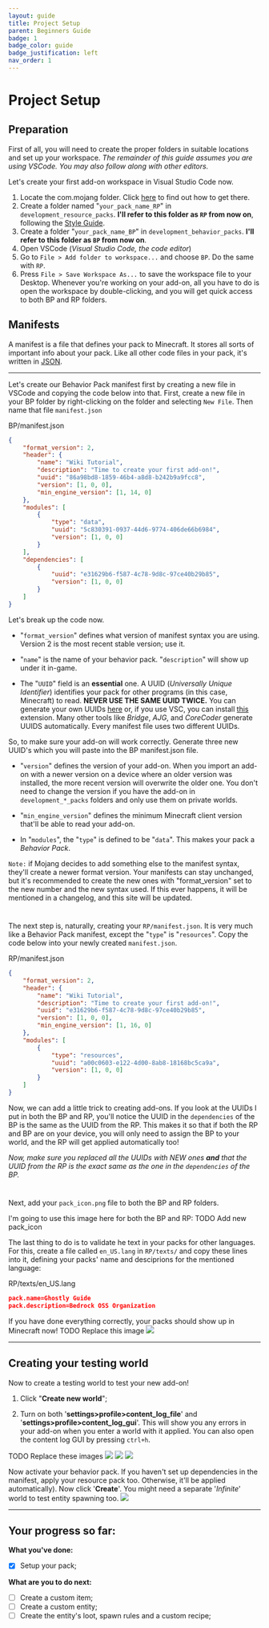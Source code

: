 ```yaml
---
layout: guide
title: Project Setup
parent: Beginners Guide
badge: 1
badge_color: guide
badge_justification: left
nav_order: 1
---
```


# Project Setup

## Preparation

First of all, you will need to create the proper folders in suitable locations and set up your workspace.
_The remainder of this guide assumes you are using VSCode. You may also follow along with other editors._

Let's create your first add-on workspace in Visual Studio Code now.

1. Locate the com.mojang folder. Click [here](https://wiki.bedrock.dev/guide/software-preparation#the-commojang-folder) to find out how to get there.
2. Create a folder named "`your_pack_name_RP`" in `development_resource_packs`. **I'll refer to this folder as `RP` from now on**, following the [Style Guide](https://wiki.bedrock.dev/knowledge/style-guide.html).
3. Create a folder "`your_pack_name_BP`" in `development_behavior_packs`. **I'll refer to this folder as `BP` from now on**.
4. Open VSCode (_Visual Studio Code, the code editor_)
5. Go to `File > Add folder to workspace...` and choose `BP`. Do the same with `RP`.
6. Press `File > Save Workspace As...` to save the workspace file to your Desktop. Whenever you're working on your add-on, all you have to do is open the workspace by double-clicking, and you will get quick access to both BP and RP folders.

## Manifests

A manifest is a file that defines your pack to Minecraft. It stores all sorts of important info about your pack.
Like all other code files in your pack, it's written in [JSON](https://www.json.org/json-en.html).

---

Let's create our Behavior Pack manifest first by creating a new file in VSCode and copying the code below into that.
First, create a new file in your BP folder by right-clicking on the folder and selecting `New File`. Then name that file `manifest.json`

<CodeHeader>BP/manifest.json</CodeHeader>

```json
{
	"format_version": 2,
	"header": {
		"name": "Wiki Tutorial",
		"description": "Time to create your first add-on!",
		"uuid": "86a98bd8-1859-46b4-a8d8-b242b9a9fcc8",
		"version": [1, 0, 0],
		"min_engine_version": [1, 14, 0]
	},
	"modules": [
		{
			"type": "data",
			"uuid": "5c830391-0937-44d6-9774-406de66b6984",
			"version": [1, 0, 0]
		}
	],
	"dependencies": [
		{
			"uuid": "e31629b6-f587-4c78-9d8c-97ce40b29b85",
			"version": [1, 0, 0]
		}
	]
}
```

Let's break up the code now.

-   "`format_version`" defines what version of manifest syntax you are using. Version 2 is the most recent stable version; use it.

-   "`name`" is the name of your behavior pack. "`description`" will show up under it in-game.

-   The "`UUID`" field is an **essential** one. A UUID (_Universally Unique Identifier_) identifies your pack for other programs (in this case, Minecraft) to read. **NEVER USE THE SAME UUID TWICE.** You can generate your own UUIDs [here](https://www.uuidgenerator.net/version4) or, if you use VSC, you can install [this](https://marketplace.visualstudio.com/items?itemName=netcorext.uuid-generator) extension. Many other tools like _Bridge_, _AJG_, and _CoreCoder_ generate UUIDS automatically. Every manifest file uses two different UUIDs.

So, to make sure your add-on will work correctly. Generate three new UUID's which you will paste into the BP manifest.json file.

-   "`version`" defines the version of your add-on. When you import an add-on with a newer version on a device where an older version was installed, the more recent version will overwrite the older one. You don't need to change the version if you have the add-on in `development_*_packs` folders and only use them on private worlds.

-   "`min_engine_version`" defines the minimum Minecraft client version that'll be able to read your add-on.

-   In "`modules`", the "`type`" is defined to be "`data`". This makes your pack a _Behavior Pack_.

`Note:` if Mojang decides to add something else to the manifest syntax, they'll create a newer format version. Your manifests can stay unchanged, but it's recommended to create the new ones with "format_version" set to the new number and the new syntax used. If this ever happens, it will be mentioned in a changelog, and this site will be updated.

#

The next step is, naturally, creating your `RP/manifest.json`. It is very much like a Behavior Pack manifest, except the "`type`" is "`resources`".
Copy the code below into your newly created `manifest.json`.

<CodeHeader>RP/manifest.json</CodeHeader>

```json
{
	"format_version": 2,
	"header": {
		"name": "Wiki Tutorial",
		"description": "Time to create your first add-on!",
		"uuid": "e31629b6-f587-4c78-9d8c-97ce40b29b85",
		"version": [1, 0, 0],
		"min_engine_version": [1, 16, 0]
	},
	"modules": [
		{
			"type": "resources",
			"uuid": "a00c0603-e122-4d00-8ab8-18168bc5ca9a",
			"version": [1, 0, 0]
		}
	]
}
```

Now, we can add a little trick to creating add-ons. If you look at the UUIDs I put in both the BP and RP, you'll notice the UUID in the `dependencies` of the BP is the same as the UUID from the RP. This makes it so that if both the RP and BP are on your device, you will only need to assign the BP to your world, and the RP will get applied automatically too!

_Now, make sure you replaced all the UUIDs with NEW ones **and** that the UUID from the RP is the exact same as the one in the `dependencies` of the BP._

#

Next, add your `pack_icon.png` file to both the BP and RP folders.

I'm going to use this image here for both the BP and RP:
TODO Add new pack_icon
<WikiImage src="/assets/images/guide/pack_icon_BP.png" alt="Pack Icon" pixelated/>

The last thing to do is to validate he text in your packs for other languages. For this, create a file called `en_US.lang` in `RP/texts/` and copy these lines into it, defining your packs' name and desciprions for the mentioned language:

<CodeHeader>RP/texts/en_US.lang</CodeHeader>

```json
pack.name=Ghostly Guide
pack.description=Bedrock OSS Organization
```

If you have done everything correctly, your packs should show up in Minecraft now!
TODO Replace this image
![](/assets/images/guide/behavior_pack_existing.jpg)

---

## Creating your testing world

Now to create a testing world to test your new add-on!

1. Click "**Create new world**";

2. Turn on both '**settings>profile>content_log_file**' and '**settings>profile>content_log_gui**'. This will show you any errors in your add-on when you enter a world with it applied. You can also open the content log GUI by pressing `ctrl+h`.

TODO Replace these images
![](/assets/images/guide/world_params_1.jpg)
![](/assets/images/guide/world_params_2.jpg)
![](/assets/images/guide/world_params_3.jpg)

Now activate your behavior pack. If you haven't set up dependencies in the manifest, apply your resource pack too. Otherwise, it'll be applied automatically). Now click '**Create**'. You might need a separate '_Infinite_' world to test entity spawning too.
![](/assets/images/guide/behavior_pack_applied.png)

---

## Your progress so far:

**What you've done:**

-   [x] Setup your pack;

**What are you to do next:**

-   [ ] Create a custom item;
-   [ ] Create a custom entity;
-   [ ] Create the entity's loot, spawn rules and a custom recipe;
